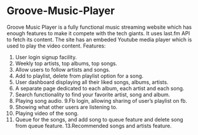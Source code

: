 # Groove-Music-Player
Groove Music Player is a fully functional music streaming website which has enough features to make it compete with the tech giants. It uses last.fm API to fetch its content. The site has an embeded Youtube media player which is used to play the video content.
Features:
1. User login signup facility.
2. Weekly top artists, top albums, top songs. 
3. Allow users to follow artists and songs. 
4. Add to playlist, delete from playlist option for a song. 
5. User dashboard displaying all their liked songs, albums, artists.
6. A separate page dedicated to each album, each artist and each song. 
7. Search functionality to find your favorite artist, song and album. 
8. Playing song audio.
9.Fb login, allowing sharing of user’s playlist on fb.
10. Showing what other users are listening to. 
11. Playing video of the song. 
12. Queue for the songs, and add song to queue feature and delete song from queue feature. 
13.Recommended songs and artists feature.
